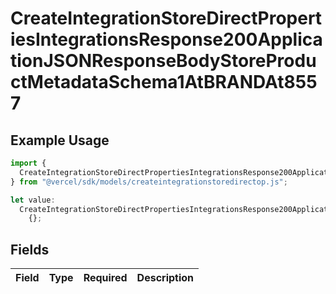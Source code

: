 # CreateIntegrationStoreDirectPropertiesIntegrationsResponse200ApplicationJSONResponseBodyStoreProductMetadataSchema1AtBRANDAt8557

## Example Usage

```typescript
import {
  CreateIntegrationStoreDirectPropertiesIntegrationsResponse200ApplicationJSONResponseBodyStoreProductMetadataSchema1AtBRANDAt8557,
} from "@vercel/sdk/models/createintegrationstoredirectop.js";

let value:
  CreateIntegrationStoreDirectPropertiesIntegrationsResponse200ApplicationJSONResponseBodyStoreProductMetadataSchema1AtBRANDAt8557 =
    {};
```

## Fields

| Field       | Type        | Required    | Description |
| ----------- | ----------- | ----------- | ----------- |